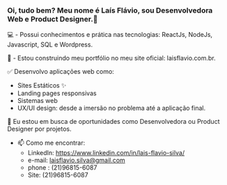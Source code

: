 ### Oi, tudo bem? Meu nome é Laís Flávio, sou Desenvolvedora Web e Product Designer.👋

💻 - Possui conhecimentos e prática nas tecnologias: ReactJs, NodeJs, Javascript, SQL e Wordpress. 

🔨 - Estou construindo meu portfólio no meu site oficial: laisflavio.com.br.

 ✅ Desenvolvo aplicações web como:
  - Sites Estáticos ✨
  - Landing pages responsivas
  - Sistemas web
  - UX/UI design: desde a imersão no problema até a aplicação final.

 🤔 Eu estou em busca de oportunidades como Desenvolvedora ou Product Designer por projetos.
  
- 📫 Como me encontrar:
    - LinkedIn: https://www.linkedin.com/in/lais-flavio-silva/
    - e-mail: laisflavio.silva@gmail.com
    - phone : (21)96815-6087
    - Site: (21)96815-6087


